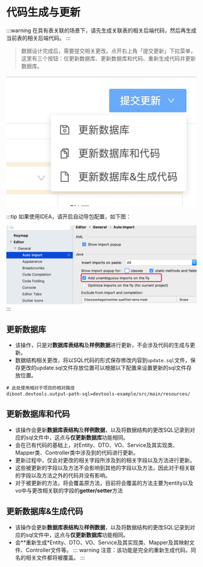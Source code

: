 # 代码生成与更新

:::warning
在具有表关联的场景下，请先生成关联表的相关后端代码，然后再生成当前表的相关后端代码。
:::

> 数据设计完成后，需要提交相关更改。点开右上角「提交更新」下拉菜单，这里有三个按钮：仅更新数据库、更新数据库和代码、重新生成代码并更新数据库。

![提交](./images/submit-btn.jpg)

:::tip
如果使用IDEA，请开启自动导包配置，如下图：

![自动导包配置](./images/auto_import_package.png)
:::


## 更新数据库
* 该操作，只是对**数据库表结构**及**样例数据**进行更新，不会涉及代码的生成与更新。
* 数据结构相关更改，将以SQL代码的形式保存修改内容到`update.sql`文件，保存更改的update.sql文件存放位置可以根据以下配置来设置更新的sql文件存放位置。
```properties
# 此处使用相对于项目的相对路径
diboot.devtools.output-path-sql=devtools-example/src/main/resources/
```

## 更新数据库和代码
* 该操作会更新**数据库表结构**及**样例数据**，以及将数据结构的更改SQL记录到对应的sql文件中，这点与**仅更新数据库**功能相同。
* 会在已有代码的基础上，对Entity、DTO、VO、Service及其实现类、Mapper类、Controller类中涉及到的代码进行更新。
* 更新过程中，仅会对更改的相关字段所涉及到的相关字段以及方法进行更新。
* 这些被更新的字段以及方法不会影响到其他的字段以及方法，因此对于相关联的字段以及方法之外的代码并没有影响。
* 对于被更新的方法，将会覆盖原方法，目前将会覆盖的方法主要为entity以及vo中与更改相关联的字段的**getter/setter**方法

## 更新数据库&生成代码
* 该操作会更新**数据库表结构**及**样例数据**，以及将数据结构的更改SQL记录到对应的sql文件中，这点与**仅更新数据库**功能相同。
* 会**重新生成*Entity、DTO、VO、Service及其实现类、Mapper及其映射文件、Controller文件等。
::: warning
注意：该功能是完全的重新生成代码，同名的相关文件都将被覆盖。
:::